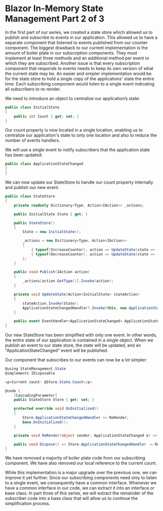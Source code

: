 # Blazor In-Memory State Management Part 2 of 3

In the first part of our series, we created a state store which allowed us to publish and subscribe to events in our application. This allowed us to have a separate component that listened to events published from our counter component. The biggest drawback to our current implementation is the amount of boiler plate in our subscription components. They must implement at least three methods and an additional method per event to which they are subscribed. Another issue is that every subscription component that responds to events needs to keep its own version of what the current state may be. An easier and simpler implementation would be for the state store to hold a single copy of the applications' state the entire time. Each subscribing component would listen to a single event indicating all subscribers to re-render.

We need to introduce an object to centralize our application’s state:

```csharp
public class InitialState
{
    public int Count { get; set; }
}
```

Our count property is now located in a single location, enabling us to centralize our application's state to only one location and also to reduce the number of events handlers.

We will use a single event to notify subscribers that the application state has been updated:

```csharp
public class ApplicationStateChanged
{
}
```

We can now update our StateStore to handle our count property internally and publish our new event.

```csharp
public class StateStore
{
    private readonly Dictionary<Type, Action<IAction>> _actions;

    public InitialState State { get; } 

    public StateStore()
    {
        State = new InitialState();

        _actions = new Dictionary<Type, Action<IAction>>
        {
            { typeof(IncreaseCounter), action => UpdateState(state => ++state.Count) },
            { typeof(DecreaseCounter), action => UpdateState(state => --state.Count) },
        };
    }

    public void Publish(IAction action)
    {
        _actions[action.GetType()].Invoke(action);
    }

    private void UpdateState(Action<InitialState> stateAction)
    {
        stateAction.Invoke(State);
        ApplicationStateChangedHandler?.Invoke(this, new ApplicationStateChanged());
    }

    public event EventHandler<ApplicationStateChanged> ApplicationStateChangedHandler;
}
```

Our new StateStore has been simplified with only one event. In other words, the entire state of our application is contained in a single object. When we publish an event to our state store, the state will be updated, and an "ApplicationStateChanged" event will be published.

Our component that subscribes to our events can now be a lot simpler:

```csharp
@using StateManagement.State
@implements IDisposable

<p>Current count: @Store.State.Count</p>

@code {
    [CascadingParameter]
    public StateStore Store { get; set; }

    protected override void OnInitialized()
    {
        Store.ApplicationStateChangedHandler += ReRender;
        base.OnInitialized();
    }

    private void ReRender(object sender, ApplicationStateChanged e) => StateHasChanged();

    public void Dispose() => Store.ApplicationStateChangedHandler -= ReRender;
}
```

We have removed a majority of boiler plate code from our subscribing component. We have also removed our local reference to the current count.

While this implementation is a major upgrade over the previous one, we can improve it yet further. Since our subscribing components need only to listen to a single event, we consequently have a common interface. Whenever we have a common interface in our code, we can extract it into an interface or base class. In part three of this series, we will extract the remainder of the subscriber code into a base class that will allow us to continue the simplification process.
